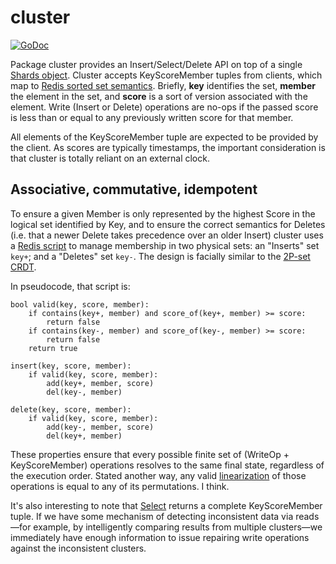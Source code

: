 # cluster

[![GoDoc](https://godoc.org/github.com/soundcloud/roshi/cluster?status.png)](https://godoc.org/github.com/soundcloud/roshi/cluster)

Package cluster provides an Insert/Select/Delete API on top of a single
[Shards object][shards]. Cluster accepts KeyScoreMember tuples from clients,
which map to [Redis sorted set semantics][zset]. Briefly, **key** identifies
the set, **member** the element in the set, and **score** is a sort of version
associated with the element. Write (Insert or Delete) operations are no-ops if
the passed score is less than or equal to any previously written score for
that member.

[shards]: https://godoc.org/github.com/soundcloud/roshi/shard#Shards
[zset]: http://redis.io/commands#sorted-set

All elements of the KeyScoreMember tuple are expected to be provided by the
client. As scores are typically timestamps, the important consideration is
that cluster is totally reliant on an external clock.

## Associative, commutative, idempotent

To ensure a given Member is only represented by the highest Score in the
logical set identified by Key, and to ensure the correct semantics for
Deletes (i.e. that a newer Delete takes precedence over an older Insert)
cluster uses a [Redis script][scripting] to manage membership in two physical
sets: an "Inserts" set `key+`; and a "Deletes" set `key-`. The design is
facially similar to the [2P-set CRDT][2p-set].

[scripting]: http://redis.io/commands#scripting
[2p-set]: https://github.com/aphyr/meangirls#2p-set

In pseudocode, that script is:

```
bool valid(key, score, member):
	if contains(key+, member) and score_of(key+, member) >= score:
	    return false
	if contains(key-, member) and score_of(key-, member) >= score:
	    return false
	return true

insert(key, score, member):
	if valid(key, score, member):
		add(key+, member, score)
		del(key-, member)

delete(key, score, member):
	if valid(key, score, member):
		add(key-, member, score)
		del(key+, member)
```

These properties ensure that every possible finite set of (WriteOp +
KeyScoreMember) operations resolves to the same final state, regardless of the
execution order. Stated another way, any valid [linearization][aphyr] of those
operations is equal to any of its permutations. I think.

[aphyr]: http://aphyr.com/posts/309-knossos-redis-and-linearizability

It's also interesting to note that [Select][select] returns a complete
KeyScoreMember tuple. If we have some mechanism of detecting inconsistent data
via reads—for example, by intelligently comparing results from multiple
clusters—we immediately have enough information to issue repairing write
operations against the inconsistent clusters.

[select]: http://godoc.org/github.com/soundcloud/roshi/cluster#Select

